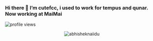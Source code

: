 ### Hi there  🚀  I’m cutefcc, i used to work for tempus and qunar. Now working at MaiMai

<img src="https://gpvc.arturio.dev/cutefcc" alt="profile views">

<!--START_SECTION:waka-->
<!--END_SECTION:waka-->


<p align="center"> <img src="https://github-readme-stats.vercel.app/api?username=cutefcc&show_icons=true&theme=gotham" alt="abhisheknaiidu" />
<!--
**cutefcc/cutefcc** is a ✨ _special_ ✨ repository because its `README.md` (this file) appears on your GitHub profile.

Here are some ideas to get you started:

- 🔭 I’m currently working on ...
- 🌱 I’m currently learning ...
- 👯 I’m looking to collaborate on ...
- 🤔 I’m looking for help with ...
- 💬 Ask me about ...
- 📫 How to reach me: ...
- 😄 Pronouns: ...
- ⚡ Fun fact: ...
-->
